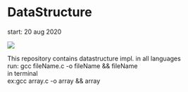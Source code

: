 # DataStructure
start: 20 aug 2020

<img src="https://github.com/Vinaypatil-Ev/vinEv_DataStructure/blob/master/Documents/img/data_strucuture1.png">

This repository contains datastructure impl. in all languages</br>
run: gcc fileName.c -o fileName && fileName </br>
in terminal</br>
ex:gcc array.c -o array && array</br>